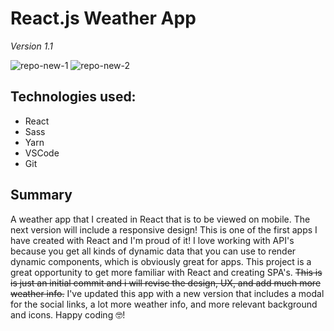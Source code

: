 # React.js Weather App

_Version 1.1_

![repo-new-1](https://user-images.githubusercontent.com/18039225/121703712-1a04ce00-caa1-11eb-9d28-efa7480a7ea0.jpg)
![repo-new-2](https://user-images.githubusercontent.com/18039225/121703724-1cffbe80-caa1-11eb-9fd8-51e31f61dd9a.jpg)

## Technologies used:

- React
- Sass
- Yarn
- VSCode
- Git

## Summary

A weather app that I created in React that is to be viewed on mobile. The next version will include a responsive design! This is one of the first apps I have created with React and I'm proud of it! I love working with API's because you get all kinds of dynamic data that you can use to render dynamic components, which is obviously great for apps. This project is a great opportunity to get more familiar with React and creating SPA's. ~~This is is just an initial commit and i will revise the design, UX, and add much more weather info.~~ I've updated this app with a new version that includes a modal for the social links, a lot more weather info, and more relevant background and icons. Happy coding 🤓!
